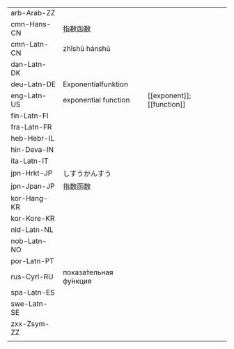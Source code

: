 | | | |
|-|-|-|
| arb-Arab-ZZ |  |  |
| cmn-Hans-CN | 指数函数 |  |
| cmn-Latn-CN | zhǐshù hánshù |  |
| dan-Latn-DK |  |  |
| deu-Latn-DE | Exponentialfunktion |  |
| eng-Latn-US | exponential function | [[exponent]]; [[function]] |
| fin-Latn-FI |  |  |
| fra-Latn-FR |  |  |
| heb-Hebr-IL |  |  |
| hin-Deva-IN |  |  |
| ita-Latn-IT |  |  |
| jpn-Hrkt-JP | しすうかんすう |  |
| jpn-Jpan-JP | 指数函数 |  |
| kor-Hang-KR |  |  |
| kor-Kore-KR |  |  |
| nld-Latn-NL |  |  |
| nob-Latn-NO |  |  |
| por-Latn-PT |  |  |
| rus-Cyrl-RU | показа́тельная фу́нкция |  |
| spa-Latn-ES |  |  |
| swe-Latn-SE |  |  |
| zxx-Zsym-ZZ |  |  |
|  |  |  |
